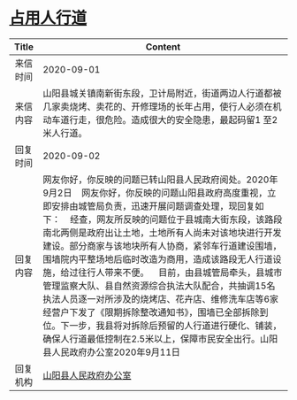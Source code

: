 # <a href="http://www.shangluo.gov.cn/zmhd/ldxxxx.jsp?urltype=leadermail.LeaderMailContentUrl&wbtreeid=1112&leadermailid=6399">占用人行道</a>
| Title |                                                                                                                                                                                          Content                                                                                                                                                                                          |
|:-----:|-------------------------------------------------------------------------------------------------------------------------------------------------------------------------------------------------------------------------------------------------------------------------------------------------------------------------------------------------------------------------------------------|
| 来信时间  | 2020-09-01                                                                                                                                                                                                                                                                                                                                                                                |
| 来信内容  | 山阳县城关镇南新街东段，卫计局附近，街道两边人行道都被几家卖烧烤、卖花的、开修理场的长年占用，使行人必须在机动车道行走，很危险。造成很大的安全隐患，最起码留1 至2米人行道。                                                                                                                                                                                                                                                                                                   |
| 回复时间  | 2020-09-02                                                                                                                                                                                                                                                                                                                                                                                |
| 回复内容  | 网友你好，你反映的问题已转山阳县人民政府阅处。2020年9月2日    网友你好，你反映的问题山阳县政府高度重视，立即安排由城管局负责，迅速开展问题调查处理，现回复如下：    经查，网友所反映的问题位于县城南大街东段，该路段南北两侧是政府出让土地，土地所有人尚未对该地块进行开发建设。部分商家与该地块所有人协商，紧邻车行道建设围墙，围墙院内平整场地后临时改造为商用，造成该路段无人行道设施，给过往行人带来不便。    目前，由县城管局牵头，县城市管理监察大队、县自然资源综合执法大队配合，共抽调15名执法人员逐一对所涉及的烧烤店、花卉店、维修洗车店等6家经营户下发了《限期拆除整改通知书》，围墙已全部拆除到位。下一步，我县将对拆除后预留的人行道进行硬化、铺装，确保人行道最低控制在2.5米以上，保障市民安全出行。山阳县人民政府办公室2020年9月11日 |
| 回复机构  | <a href="../../categories/agencies/山阳县人民政府办公室.md">山阳县人民政府办公室</a>                                                                                                                                                                                                                                                                                                                          |